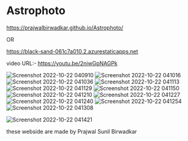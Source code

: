 # Astrophoto

https://prajwalbirwadkar.github.io/Astrophoto/ 

OR

https://black-sand-061c7a010.2.azurestaticapps.net


video URL:- https://youtu.be/2niwGpNAGPk


![Screenshot 2022-10-22 040910](https://user-images.githubusercontent.com/92249528/197299458-1790c028-7682-42a5-a8c9-ec2f65e29f2b.png)
![Screenshot 2022-10-22 041016](https://user-images.githubusercontent.com/92249528/197299473-794d49ec-fb2f-42a0-a666-b39f9860d56f.png)
![Screenshot 2022-10-22 041036](https://user-images.githubusercontent.com/92249528/197299484-425cd359-c8c9-416c-967e-d1c7ed2e4a22.png)
![Screenshot 2022-10-22 041113](https://user-images.githubusercontent.com/92249528/197299502-4a5ecaa9-1d96-4a29-bb60-5a38dae7cebc.png)
![Screenshot 2022-10-22 041129](https://user-images.githubusercontent.com/92249528/197299515-2e3a5e5d-9951-47ce-8194-f8f3d81e57c6.png)
![Screenshot 2022-10-22 041150](https://user-images.githubusercontent.com/92249528/197299531-5bbf6af8-7a56-4284-9aa8-d79d1d9814e4.png)
![Screenshot 2022-10-22 041210](https://user-images.githubusercontent.com/92249528/197299548-b638b252-c582-4834-9c54-a0893caa8c65.png)
![Screenshot 2022-10-22 041227](https://user-images.githubusercontent.com/92249528/197299585-bce4226f-7aee-4104-9ac1-448abe43805e.png)
![Screenshot 2022-10-22 041240](https://user-images.githubusercontent.com/92249528/197299601-5b85ff38-9592-4440-ad1f-7a858cc5a88d.png)
![Screenshot 2022-10-22 041254](https://user-images.githubusercontent.com/92249528/197299612-c5183071-481d-44df-9dba-7f13d805424b.png)
![Screenshot 2022-10-22 041308](https://user-images.githubusercontent.com/92249528/197299633-113cd109-fa47-443d-a7c5-beeb11983f87.png)


![Screenshot 2022-10-22 041421](https://user-images.githubusercontent.com/92249528/197299643-64410e15-84eb-4d76-a5c4-e70975e510df.png)




these webside are made by Prajwal Sunil Birwadkar 
